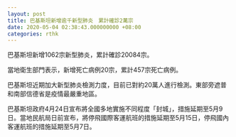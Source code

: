 ```yaml
---
layout: post
title: 巴基斯坦新增逾千新型肺炎　累計確診2萬宗
date: 2020-05-04 02:38:43.000000000 +08:00
categories: rthk
---
```


巴基斯坦新增1062宗新型肺炎，累計確診20084宗。

當地衛生部門表示，新增死亡病例20宗，累計457宗死亡病例。

巴基斯坦近期加大新型肺炎檢測力度，目前已對約20萬人進行檢測。東部旁遮普和南部信德省是疫情最嚴重地區。

巴基斯坦政府4月24日宣布將全國多地實施不同程度「封城」，措施延期至5月9日。當地民航局日前宣布，將停飛國際客運航班的措施延期至5月15日，停飛國內客運航班的措施延期至5月7日。
